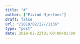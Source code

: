 ```yaml
---
title: "#"
author: ["Eivind Hjertnes"]
draft: false
url: "/2018/02/22//1136"
type: "post"
date: 2018-02-22T01:00:00+01:00
---
```

